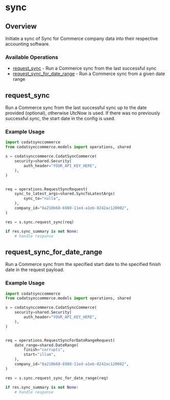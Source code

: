 # sync

## Overview

Initiate a sync of Sync for Commerce company data into their respective accounting software.

### Available Operations

* [request_sync](#request_sync) - Run a Commerce sync from the last successful sync
* [request_sync_for_date_range](#request_sync_for_date_range) - Run a Commerce sync from a given date range

## request_sync

Run a Commerce sync from the last successful sync up to the date provided (optional), otherwise UtcNow is used.
If there was no previously successful sync, the start date in the config is used.

### Example Usage

```python
import codatsynccommerce
from codatsynccommerce.models import operations, shared

s = codatsynccommerce.CodatSyncCommerce(
    security=shared.Security(
        auth_header="YOUR_API_KEY_HERE",
    ),
)


req = operations.RequestSyncRequest(
    sync_to_latest_args=shared.SyncToLatestArgs(
        sync_to="nulla",
    ),
    company_id="8a210b68-6988-11ed-a1eb-0242ac120002",
)

res = s.sync.request_sync(req)

if res.sync_summary is not None:
    # handle response
```

## request_sync_for_date_range

Run a Commerce sync from the specified start date to the specified finish date in the request payload.

### Example Usage

```python
import codatsynccommerce
from codatsynccommerce.models import operations, shared

s = codatsynccommerce.CodatSyncCommerce(
    security=shared.Security(
        auth_header="YOUR_API_KEY_HERE",
    ),
)


req = operations.RequestSyncForDateRangeRequest(
    date_range=shared.DateRange(
        finish="corrupti",
        start="illum",
    ),
    company_id="8a210b68-6988-11ed-a1eb-0242ac120002",
)

res = s.sync.request_sync_for_date_range(req)

if res.sync_summary is not None:
    # handle response
```
